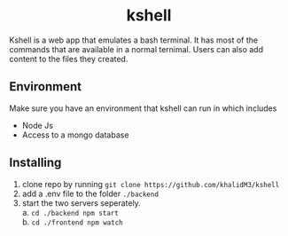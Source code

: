 <h1 align="center"> kshell </h1>
  
Kshell is a web app that emulates a bash terminal. It has most of the commands that are available in a normal ternimal. Users can also add content to the files they created. 

## Environment
Make sure you have an environment that kshell can run in which includes
* Node Js 
* Access to a mongo database

## Installing 
1. clone repo by running `git clone https://github.com/khalidM3/kshell`
2. add a .env file to the folder `./backend`
3. start the two servers seperately. <br>
    a. `cd ./backend npm start` <br>
    b. `cd ./frontend npm watch` <br>

